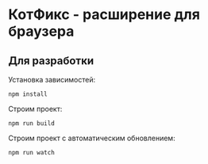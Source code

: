 # КотФикс - расширение для браузера

## Для разработки

Установка зависимостей:

```
npm install
```

Строим проект:

```
npm run build
```

Строим проект с автоматическим обновлением:

```
npm run watch
```

